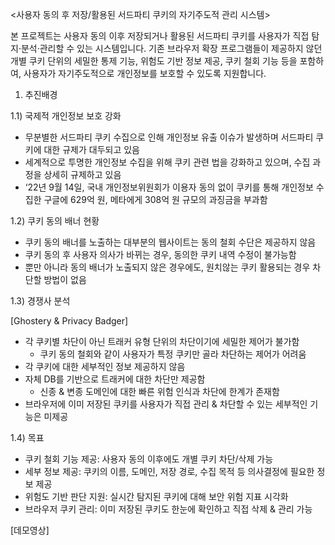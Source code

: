<사용자 동의 후 저장/활용된 서드파티 쿠키의 자기주도적 관리 시스템>

본 프로젝트는 사용자 동의 이후 저장되거나 활용된 서드파티 쿠키를 사용자가 직접 탐지·분석·관리할 수 있는 시스템입니다.
기존 브라우저 확장 프로그램들이 제공하지 않던 개별 쿠키 단위의 세밀한 통제 기능, 위험도 기반 정보 제공, 쿠키 철회 기능 등을 포함하여, 사용자가 자기주도적으로 개인정보를 보호할 수 있도록 지원합니다.

1. 추진배경

1.1) 국제적 개인정보 보호 강화

- 무분별한 서드파티 쿠키 수집으로 인해 개인정보 유출 이슈가 발생하며 서드파티 쿠키에 대한 규제가 대두되고 있음
- 세계적으로 투명한 개인정보 수집을 위해 쿠키 관련 법을 강화하고 있으며, 수집 과정을 상세히 규제하고 있음
- ‘22년 9월 14일, 국내 개인정보위원회가 이용자 동의 없이 쿠키를 통해 개인정보 수집한 구글에 629억 원, 메타에게 308억 원 규모의 과징금을 부과함

1.2) 쿠키 동의 배너 현황

- 쿠키 동의 배너를 노출하는 대부분의 웹사이트는 동의 철회 수단은 제공하지 않음
- 쿠키 동의 후 사용자 의사가 바뀌는 경우, 동의한 쿠키 내역 수정이 불가능함
- 뿐만 아니라 동의 배너가 노출되지 않은 경우에도, 원치않는 쿠키 활용되는 경우 차단할 방법이 없음

1.3) 경쟁사 분석

[Ghostery & Privacy Badger]
- 각 쿠키별 차단이 아닌 트래커 유형 단위의 차단이기에 세밀한 제어가 불가함
    - 쿠키 동의 철회와 같이 사용자가 특정 쿠키만 골라 차단하는 제어가 어려움
- 각 쿠키에 대한 세부적인 정보 제공하지 않음
- 자체 DB를 기반으로 트래커에 대한 차단만 제공함
    - 신종 & 변종 도메인에 대한 빠른 위험 인식과 차단에 한계가 존재함
- 브라우저에 이미 저장된 쿠키를 사용자가 직접 관리 & 차단할 수 있는 세부적인 기능은 미제공

1.4) 목표
- 쿠키 철회 기능 제공: 사용자 동의 이후에도 개별 쿠키 차단/삭제 가능
- 세부 정보 제공: 쿠키의 이름, 도메인, 저장 경로, 수집 목적 등 의사결정에 필요한 정보 제공
- 위험도 기반 판단 지원: 실시간 탐지된 쿠키에 대해 보안 위험 지표 시각화
- 브라우저 쿠키 관리: 이미 저장된 쿠키도 한눈에 확인하고 직접 삭제 & 관리 가능

[데모영상]
